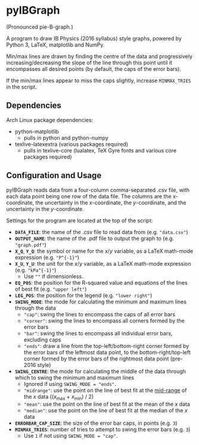# pyIBGraph
(Pronounced pie-B-graph.)

A program to draw IB Physics (2016 syllabus) style graphs, powered by Python 3, LaTeX, matplotlib and NumPy.

Min/max lines are drawn by finding the centre of the data and progressively increasing/decreasing the slope of the line through this point until it encompasses all desired points (by default, the caps of the error bars).

If the min/max lines appear to miss the caps slightly, increase `MINMAX_TRIES` in the script.

## Dependencies
Arch Linux package dependencies:
- python-matplotlib
  - pulls in python and python-numpy
- texlive-latexextra (various packages required)
  - pulls in texlive-core (lualatex, TeX Gyre fonts and various core packages required)

## Configuration and Usage
pyIBGraph reads data from a four-column comma-separated .csv file, with each data point being one row of the data file. The columns are the *x*-coordinate, the uncertainty in the *x*-coordinate, the *y*-coordinate, and the uncertainty in the *y*-coordinate.

Settings for the program are located at the top of the script:
- **`DATA_FILE`**: the name of the .csv file to read data from (e.g. `"data.csv"`)
- **`OUTPUT_NAME`**: the name of the .pdf file to output the graph to (e.g. `"graph.pdf"`)
- **`X_Q`**, **`Y_Q`**: the symbol or name for the *x*/*y* variable, as a LaTeX math-mode expression (e.g. `"P^{-1}"`)
- **`X_U`**, **`Y_U`**: the unit for the *x*/*y* variable, as a LaTeX math-mode expression (e.g. `"kPa^{-1}"`)
  - Use `""` if dimensionless.
- **`EQ_POS`**: the position for the R-squared value and equations of the lines of best fit (e.g. `"upper left"`)
- **`LEG_POS`**: the position for the legend (e.g. `"lower right"`)
- **`SWING_MODE`**: the mode for calculating the minimum and maximum lines through the data
  - `"cap"`: swing the lines to encompass the caps of all error bars
  - `"corner"`: swing the lines to encompass all corners formed by the error bars
  - `"bar"`: swing the lines to encompass all individual error bars, excluding caps
  - `"ends"`: draw a line from the top-left/bottom-right corner formed by the error bars of the leftmost data point, to the bottom-right/top-left corner formed by the error bars of the rightmost data point (pre-2016 style)
- **`SWING_CENTRE`**: the mode for calculating the middle of the data through which to swing the minimum and maximum lines
  - Ignored if using `SWING_MODE = "ends"`.
  - `"midrange"`: use the point on the line of best fit at the [mid-range](https://en.wikipedia.org/wiki/Mid-range) of the *x* data ((*x*<sub>max</sub> + *x*<sub>min</sub>) / 2)
  - `"mean"`: use the point on the line of best fit at the mean of the *x* data
  - `"median"`: use the point on the line of best fit at the median of the *x* data
- **`ERRORBAR_CAP_SIZE`**: the size of the error bar caps, in points (e.g. `3`)
- **`MINMAX_TRIES`**: number of tries to attempt to swing the error bars (e.g. `3`)
  - Use `1` if not using `SWING_MODE = "cap"`.
